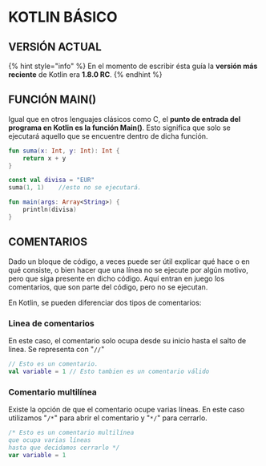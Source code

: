 # KOTLIN BÁSICO

## VERSIÓN ACTUAL

{% hint style="info" %}
En el momento de escribir ésta guía la **versión más reciente** de Kotlin era **1.8.0 RC**.
{% endhint %}

## FUNCIÓN MAIN()

Igual que en otros lenguajes clásicos como C, el **punto de entrada del programa en Kotlin es la función Main()**. Esto significa que solo se ejecutará aquello que se encuentre dentro de dicha función.&#x20;

```kotlin
fun suma(x: Int, y: Int): Int {
    return x + y
}

const val divisa = "EUR"
suma(1, 1)    //esto no se ejecutará.

fun main(args: Array<String>) {
    println(divisa)
}
```

## COMENTARIOS

Dado un bloque de código, a veces puede ser útil explicar qué hace o en qué consiste, o bien hacer que una línea no se ejecute por algún motivo, pero que siga presente en dicho código. Aquí entran en juego los comentarios, que son parte del código, pero no se ejecutan.

En Kotlin, se pueden diferenciar dos tipos de comentarios:

### Linea de comentarios

En este caso, el comentario solo ocupa desde su inicio hasta el salto de linea. Se representa con "`//`"

```kotlin
// Esto es un comentario.
val variable = 1 // Esto tambien es un comentario válido
```

### Comentario multilínea

Existe la opción de que el comentario ocupe varias líneas. En este caso utilizamos "`/*`" para abrir el comentario y "`*/`" para cerrarlo.

```kotlin
/* Esto es un comentario multilínea
que ocupa varias líneas
hasta que decidamos cerrarlo */
var variable = 1
```
